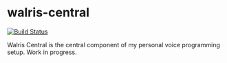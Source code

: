 # walris-central
[![Build Status](https://travis-ci.org/tehwalris/walris-central.svg?branch=master)](https://travis-ci.org/tehwalris/walris-central)

Walris Central is the central component of my personal voice programming setup. Work in progress.

